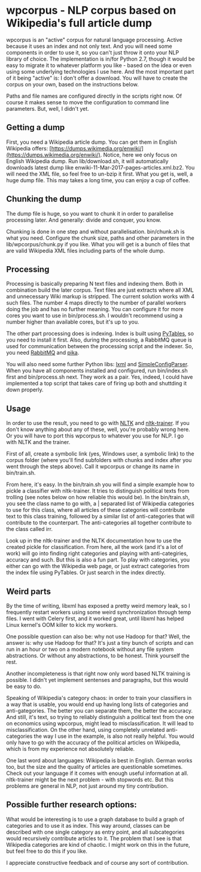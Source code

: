 # wpcorpus - NLP corpus based on Wikipedia's full article dump

wpcorpus is an "active" corpus for natural language processing. Active because it uses an index and not only text. And you will need some components in order to use it, so you can't just throw it onto your NLP library of choice. The implementation is in/for Python 2.7, though it would be easy to migrate it to whatever platform you like - based on the idea or even using some underlying technologies I use here. And the most important part of it being "active" is: I don't offer a download. You will have to create the corpus on your own, based on the instructions below.

Paths and file names are configured directly in the scripts right now. Of course it makes sense to move the configuration to command line parameters. But, well, I didn't yet.

## Getting a dump

First, you need a Wikipedia article dump. You can get them in English Wikipedia offers: [https://dumps.wikimedia.org/enwiki/](https://dumps.wikimedia.org/enwiki/). Notice, here we only focus on English Wikipedia dump. Run lib/download.sh, it will automatically downloads latest dump like enwiki-11-Mar-2017-pages-articles.xml.bz2. You will need the XML file, so feel free to un-bzip it first. What you get is, well, a huge dump file. This may takes a long time, you can enjoy a cup of coffee.

## Chunking the dump

The dump file is huge, so you want to chunk it in order to parallelise processing later. And generally: divide and conquer, you know. 

Chunking is done in one step and without parallelisation. bin/chunk.sh is what you need. Configure the chunk size, paths and other parameters in the lib/wpcorpus/chunk.py if you like. What you will get is a bunch of files that are valid Wikipedia XML files including parts of the whole dump.

## Processing

Processing is basically preparing N text files and indexing them. Both in combination build the later corpus. Text files are just extracts where all XML and unnecessary Wiki markup is stripped. The current solution works with 4 such files. The number 4 maps directly to the number of parallel workers doing the job and has no further meaning. You can configure it for more cores you want to use in bin/process.sh. I wouldn't recommend using a number higher than available cores, but it's up to you.

The other part processing does is indexing. Index is built using [PyTables](http://www.pytables.org/moin), so you need to install it first. Also, during the processing, a RabbitMQ queue is used for communication between the processing script and the indexer. So, you need [RabbitMQ](http://www.rabbitmq.com) and [pika](https://github.com/pika/pika).  

You will also need some further Python libs: [lxml](http://lxml.de) and [SimpleConfigParser](http://www.decalage.info/en/python/configparser). When you have all components installed and configured, run bin/index.sh first and bin/process.sh next. They work as a pair. Yes, indeed, I could have implemented a top script that takes care of firing up both and shuttding it down properly.

## Usage

In order to use the result, you need to go with [NLTK](ihttp://nltk.org) and [nltk-trainer](https://github.com/japerk/nltk-trainer). If you don't know anything about any of these, well, you're probably wrong here. Or you will have to port this wpcorpus to whatever you use for NLP. I go with NLTK and the trainer.

First of all, create a symbolic link (yes, Windows user, a symbolic link) to the corpus folder (where you'll find subfolders with chunks and index after you went through the steps above). Call it wpcorpus or change its name in bin/train.sh.

From here, it's easy. In the bin/train.sh you will find a simple example how to pickle a classifier with nltk-trainer. It tries to distinguish political texts from trolling (see notes below on how reliable this would be). In the bin/train.sh, you see the class name to go with, a | separated list of Wikipedia categories to use for this class, where all articles of these categories will contribute text to this class training, followed by a similar list of anti-categories that will contribute to the counterpart. The anti-categories all together contribute to the class called irr.

Look up in the nltk-trainer and the NLTK documentation how to use the created pickle for classification. From here, all the work (and it's a lot of work) will go into finding right categories and playing with anti-categiries, accuracy and such. But this is also a fun part. To play with categories, you either can go with the Wikipedia web page, or just extract categories from the index file using PyTables. Or just search in the index directly.

## Weird parts

By the time of writing, libxml has exposed a pretty weird memory leak, so I frequently restart workers using some weird synchronization through temp files. I went with Celery first, and it worked great, until libxml has helped Linux kernel's OOM killer to kick my workers.

One possible question can also be: why not use Hadoop for that? Well, the answer is: why use Hadoop for that? It's just a tiny bunch of scripts and can run in an hour or two on a modern notebook without any file system abstractions. Or without any abstractions, to be honest. Think yourself the rest.

Another incompleteness is that right now only word based NLTK training is possible. I didn't yet implement sentenses and paragraphs, but this would be easy to do.

Speaking of Wikipedia's category chaos: in order to train your classifiers in a way that is usable, you would end up having long lists of categories and anti-gategories. The better you can separate them, the better the accuracy. And still, it's text, so trying to reliably distinguish a political text from the one on economics using wpcorpus, might lead to misclassification. It will lead to misclassification. On the other hand, using completely unrelated anti-categories the way I use in the example, is also not really helpful. You would only have to go with the accuracy of the political articles on Wikipedia, which is from my experience not absolutely reliable.

One last word about languages: Wikipedia is best in English. German works too, but the size and the quality of articles are questionable sometimes. Check out your language if it comes with enough useful information at all. nltk-trainer might be the next problem - with stopwords etc. But this problems are general in NLP, not just around my tiny contribution.

## Possible further research options:

What would be interesting is to use a graph database to build a graph of categories and to use it as index. This way around, classes can be described with one single category as entry point, and all subcategories would recursively contribute articles to it. The problem that I see is that Wikipedia categories are kind of chaotic. I might work on this in the future, but feel free to do this if you like.

I appreciate constructive feedback and of course any sort of contribution.

